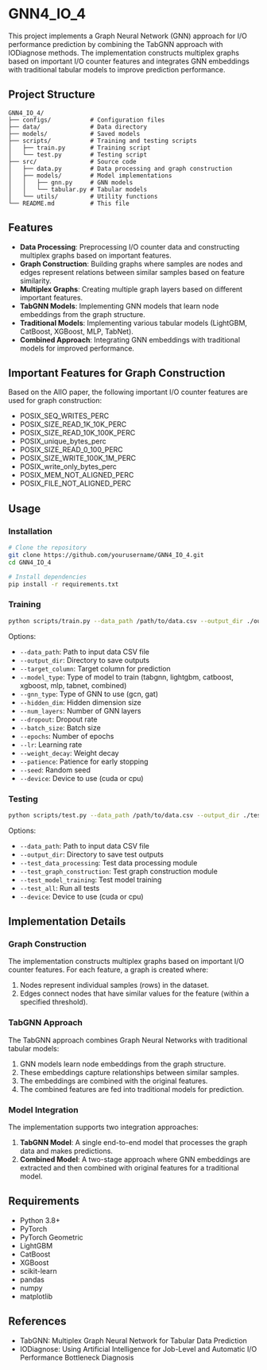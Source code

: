# GNN4_IO_4

This project implements a Graph Neural Network (GNN) approach for I/O performance prediction by combining the TabGNN approach with IODiagnose methods. The implementation constructs multiplex graphs based on important I/O counter features and integrates GNN embeddings with traditional tabular models to improve prediction performance.

## Project Structure

```
GNN4_IO_4/
├── configs/           # Configuration files
├── data/              # Data directory
├── models/            # Saved models
├── scripts/           # Training and testing scripts
│   ├── train.py       # Training script
│   └── test.py        # Testing script
├── src/               # Source code
│   ├── data.py        # Data processing and graph construction
│   ├── models/        # Model implementations
│   │   ├── gnn.py     # GNN models
│   │   └── tabular.py # Tabular models
│   └── utils/         # Utility functions
└── README.md          # This file
```

## Features

- **Data Processing**: Preprocessing I/O counter data and constructing multiplex graphs based on important features.
- **Graph Construction**: Building graphs where samples are nodes and edges represent relations between similar samples based on feature similarity.
- **Multiplex Graphs**: Creating multiple graph layers based on different important features.
- **TabGNN Models**: Implementing GNN models that learn node embeddings from the graph structure.
- **Traditional Models**: Implementing various tabular models (LightGBM, CatBoost, XGBoost, MLP, TabNet).
- **Combined Approach**: Integrating GNN embeddings with traditional models for improved performance.

## Important Features for Graph Construction

Based on the AIIO paper, the following important I/O counter features are used for graph construction:

- POSIX_SEQ_WRITES_PERC
- POSIX_SIZE_READ_1K_10K_PERC
- POSIX_SIZE_READ_10K_100K_PERC
- POSIX_unique_bytes_perc
- POSIX_SIZE_READ_0_100_PERC
- POSIX_SIZE_WRITE_100K_1M_PERC
- POSIX_write_only_bytes_perc
- POSIX_MEM_NOT_ALIGNED_PERC
- POSIX_FILE_NOT_ALIGNED_PERC

## Usage

### Installation

```bash
# Clone the repository
git clone https://github.com/yourusername/GNN4_IO_4.git
cd GNN4_IO_4

# Install dependencies
pip install -r requirements.txt
```

### Training

```bash
python scripts/train.py --data_path /path/to/data.csv --output_dir ./output --target_column TARGET_COLUMN --model_type tabgnn
```

Options:
- `--data_path`: Path to input data CSV file
- `--output_dir`: Directory to save outputs
- `--target_column`: Target column for prediction
- `--model_type`: Type of model to train (tabgnn, lightgbm, catboost, xgboost, mlp, tabnet, combined)
- `--gnn_type`: Type of GNN to use (gcn, gat)
- `--hidden_dim`: Hidden dimension size
- `--num_layers`: Number of GNN layers
- `--dropout`: Dropout rate
- `--batch_size`: Batch size
- `--epochs`: Number of epochs
- `--lr`: Learning rate
- `--weight_decay`: Weight decay
- `--patience`: Patience for early stopping
- `--seed`: Random seed
- `--device`: Device to use (cuda or cpu)

### Testing

```bash
python scripts/test.py --data_path /path/to/data.csv --output_dir ./test_output --test_all
```

Options:
- `--data_path`: Path to input data CSV file
- `--output_dir`: Directory to save test outputs
- `--test_data_processing`: Test data processing module
- `--test_graph_construction`: Test graph construction module
- `--test_model_training`: Test model training
- `--test_all`: Run all tests
- `--device`: Device to use (cuda or cpu)

## Implementation Details

### Graph Construction

The implementation constructs multiplex graphs based on important I/O counter features. For each feature, a graph is created where:

1. Nodes represent individual samples (rows) in the dataset.
2. Edges connect nodes that have similar values for the feature (within a specified threshold).

### TabGNN Approach

The TabGNN approach combines Graph Neural Networks with traditional tabular models:

1. GNN models learn node embeddings from the graph structure.
2. These embeddings capture relationships between similar samples.
3. The embeddings are combined with the original features.
4. The combined features are fed into traditional models for prediction.

### Model Integration

The implementation supports two integration approaches:

1. **TabGNN Model**: A single end-to-end model that processes the graph data and makes predictions.
2. **Combined Model**: A two-stage approach where GNN embeddings are extracted and then combined with original features for a traditional model.

## Requirements

- Python 3.8+
- PyTorch
- PyTorch Geometric
- LightGBM
- CatBoost
- XGBoost
- scikit-learn
- pandas
- numpy
- matplotlib

## References

- TabGNN: Multiplex Graph Neural Network for Tabular Data Prediction
- IODiagnose: Using Artificial Intelligence for Job-Level and Automatic I/O Performance Bottleneck Diagnosis
